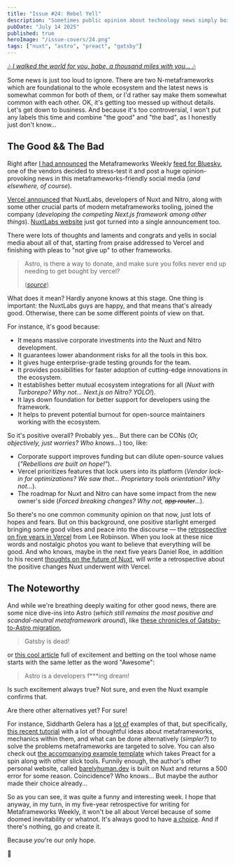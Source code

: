 ```yaml
---
title: "Issue #24: Rebel Yell"
description: "Sometimes public opinion about technology news simply boils over with a caustic mixture of delight and disappointment."
pubDate: "July 14 2025"
published: true
heroImage: "/issue-covers/24.png"
tags: ["nuxt", "astro", "preact", "gatsby"]
---
```


[🎶 _I walked the world for you, babe, a thousand miles with you..._ 🎶](https://www.youtube.com/watch?v=VdphvuyaV_I&list=PLYRq_7Yox1jDETeL_YgKUc8DXduCV9jA2&index=25)

Some news is just too loud to ignore. There are two N-metaframeworks which are foundational to the whole ecosystem and the latest news is somewhat common for both of them, or I'd rather say make them somewhat common with each other. OK, it's getting too messed up without details. Let's get down to business. And because it's too controversial, I won't put any labels this time and combine "the good" and "the bad", as I honestly just don't know...

## The Good && The Bad

Right after [I had announced](<https://metaframe.works/archive/23/#:~:text=the%20custom%20list%20and%20(more%20importantly!)%20the%20custom%20feed%20of%20the%20people%20and%20the%20resources%20related%20to%20metaframeworks%20ecosystem>) the Metaframeworks Weekly [feed for Bluesky](https://bsky.app/profile/did:plc:7vyxybjsqatduo4xbldbf2cu/feed/aaan4pa65r5ke), one of the vendors decided to stress-test it and post a huge opinion-provoking news in this metaframeworks-friendly social media (_and elsewhere, of course_).

[Vercel announced](https://vercel.com/blog/nuxtlabs-joins-vercel) that NuxtLabs, developers of Nuxt and Nitro, along with some other crucial parts of modern metaframeworks tooling, joined the company (_developing the competing Next.js framework among other things_). [NuxtLabs website](https://nuxtlabs.com) just got turned into a single announcement too.

There were lots of thoughts and laments and congrats and yells in social media about all of that, starting from praise addressed to Vercel and finishing with pleas to "not give up" to other frameworks.

> Astro, is there a way to donate, and make sure you folks never end up needing to get bought by vercel?
>
> (_[source](https://bsky.app/profile/geoili.bsky.social/post/3ltjogmg42k2l)_)

What does it mean? Hardly anyone knows at this stage. One thing is important: the NuxtLabs guys are happy, and that means that's already good. Otherwise, there can be some different points of view on that.

For instance, it's good because:

- It means massive corporate investments into the Nuxt and Nitro development.
- It guarantees lower abandonment risks for all the tools in this box.
- It gives huge enterprise-grade testing grounds for the team.
- It provides possibilities for faster adoption of cutting-edge innovations in the ecosystem.
- It establishes better mutual ecosystem integrations for all (_Nuxt with Turborepo? Why not... Next.js on Nitro? YOLO!_).
- It lays down foundation for better support for developers using the framework.
- It helps to prevent potential burnout for open-source maintainers working with the ecosystem.

So it's positive overall? Probably yes... But there can be CONs (_Or, objectively, just worries? Who knows..._) too, like:

- Corporate support improves funding but can dilute open-source values (_"Rebellions are built on hope!"_).
- Vercel prioritizes features that lock users into its platform (_Vendor lock-in for optimizations? We saw that... Proprietary tools orientation? Why not..._).
- The roadmap for Nuxt and Nitro can have some impact from the new owner's side (_Forced breaking changes? Why not, ~~app router~~..._).

So there's no one common community opinion on that now, just lots of hopes and fears. But on this background, one positive starlight emerged bringing some good vibes and peace into the discourse — the [retrospective on five years in Vercel](https://leerob.com/vercel) from Lee Robinson. When you look at these nice words and nostalgic photos you want to believe that everything will be good. And who knows, maybe in the next five years Daniel Roe, in addition to his recent [thoughts on the future of Nuxt](https://github.com/nuxt/nuxt/discussions/32559), will write a retrospective about the positive changes Nuxt underwent with Vercel.

## The Noteworthy

And while we're breathing deeply waiting for other good news, there are some nice dive-ins into Astro (_which still remains the most positive and scandal-neutral metaframework around_), like [these chronicles of Gatsby-to-Astro migration](https://boda.sh/blog/notes-on-astro/),

> Gatsby is dead!

or [this cool article](https://websmith.studio/blog/astro-is-a-developers-dream/) full of excitement and betting on the tool whose name starts with the same letter as the word "Awesome":

> Astro is a developers f\*\*\*ing dream!

Is such excitement always true? Not sure, and even the Nuxt example confirms that.

Are there other alternatives yet? For sure!

For instance, Siddharth Gelera has a [lot of](https://github.com/barelyhuman?tab=repositories) examples of that, but specifically, [this recent tutorial](https://reaper.is/writing/20250710-another-one-about-build-setups-part-i) with a lot of thoughtful ideas about metaframeworks, mechanics within them, and what can be done alternatively (_simpler?_) to solve the problems metaframeworks are targeted to solve. You can also check out [the accompanying example template](https://github.com/barelyhuman/preact-ssr-node-cf-example) which takes Preact for a spin along with other slick tools. Funnily enough, the author's other personal website, called [barelyhuman.dev](https://barelyhuman.dev) is built on Nuxt and returns a 500 error for some reason. Coincidence? Who knows... But maybe the author made their choice already...

So as you can see, it was quite a funny and interesting week. I hope that anyway, in my turn, in my five-year retrospective for writing for Metaframeworks Weekly, it won't be all about Vercel because of some doomed inevitability or whatnot. It's always good to have [a choice](https://metaframe.works/comparison/). And if there's nothing, go and create it.

Because _you_'re our only hope.

👋
